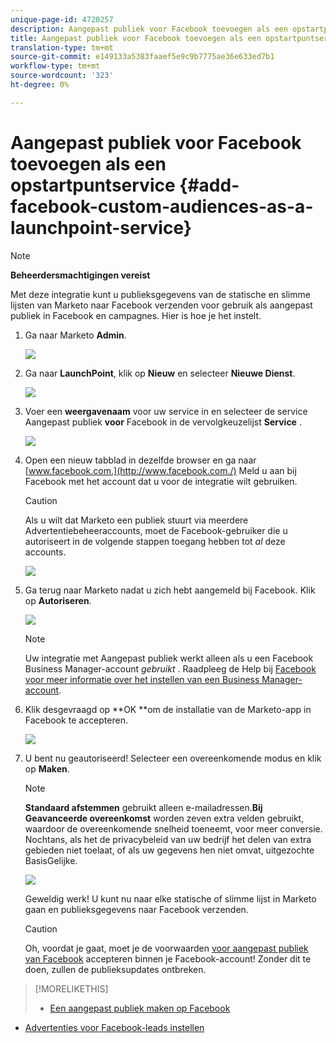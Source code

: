 ```yaml
---
unique-page-id: 4720257
description: Aangepast publiek voor Facebook toevoegen als een opstartpuntservice - Marketo Docs - Productdocumentatie
title: Aangepast publiek voor Facebook toevoegen als een opstartpuntservice
translation-type: tm+mt
source-git-commit: e149133a5383faaef5e9c9b7775ae36e633ed7b1
workflow-type: tm+mt
source-wordcount: '323'
ht-degree: 0%

---
```



# Aangepast publiek voor Facebook toevoegen als een opstartpuntservice {#add-facebook-custom-audiences-as-a-launchpoint-service}

>[!NOTE]
>
>**Beheerdersmachtigingen vereist**

Met deze integratie kunt u publieksgegevens van de statische en slimme lijsten van Marketo naar Facebook verzenden voor gebruik als aangepast publiek in Facebook en campagnes. Hier is hoe je het instelt.

1. Ga naar Marketo **Admin**.

   ![](assets/image2016-11-29-10-3a50-3a29.png)

1. Ga naar **LaunchPoint**, klik op **Nieuw** en selecteer **Nieuwe Dienst**.

   ![](assets/image2016-11-29-10-3a51-3a11.png)

1. Voer een **weergavenaam** voor uw service in en selecteer de service Aangepast publiek **voor** Facebook in de vervolgkeuzelijst **Service** .

   ![](assets/image2016-11-29-12-3a51-3a8.png)

1. Open een nieuw tabblad in dezelfde browser en ga naar [www.facebook.com.](http://www.facebook.com./) Meld u aan bij Facebook met het account dat u voor de integratie wilt gebruiken.

   >[!CAUTION]
   >
   >Als u wilt dat Marketo een publiek stuurt via meerdere Advertentiebeheeraccounts, moet de Facebook-gebruiker die u autoriseert in de volgende stappen toegang hebben tot *al* deze accounts.

   ![](assets/image2016-11-29-10-3a52-3a29.png)

1. Ga terug naar Marketo nadat u zich hebt aangemeld bij Facebook. Klik op **Autoriseren**.

   ![](assets/fb-custom-authorize-hand.png)

   >[!NOTE]
   >
   >Uw integratie met Aangepast publiek werkt alleen als u een Facebook Business Manager-account *gebruikt* . Raadpleeg de Help bij [Facebook voor meer informatie over het instellen van een Business Manager-account](https://www.facebook.com/business/help/1710077379203657).

1. Klik desgevraagd op **OK **om de installatie van de Marketo-app in Facebook te accepteren.

   ![](assets/image2016-11-29-10-3a56-3a3.png)

1. U bent nu geautoriseerd! Selecteer een overeenkomende modus en klik op **Maken**.

   >[!NOTE]
   >
   >**Standaard afstemmen** gebruikt alleen e-mailadressen.**Bij Geavanceerde overeenkomst** worden zeven extra velden gebruikt, waardoor de overeenkomende snelheid toeneemt, voor meer conversie. Nochtans, als het de privacybeleid van uw bedrijf het delen van extra gebieden niet toelaat, of als uw gegevens hen niet omvat, uitgezochte BasisGelijke.

   ![](assets/fb-custom-adv-matching-hands.png)

   Geweldig werk! U kunt nu naar elke statische of slimme lijst in Marketo gaan en publieksgegevens naar Facebook verzenden.

   >[!CAUTION]
   >
   >Oh, voordat je gaat, moet je de voorwaarden [voor aangepast publiek van Facebook](https://www.facebook.com/ads/manage/customaudiences/tos.php) accepteren binnen je Facebook-account! Zonder dit te doen, zullen de publieksupdates ontbreken.

>[!MORELIKETHIS]
>
>* [Een aangepast publiek maken op Facebook](../../../product-docs/demand-generation/facebook/create-a-custom-audience-in-facebook.md)
   >
   >
* [Advertenties voor Facebook-leads instellen](../../../product-docs/demand-generation/facebook/set-up-facebook-lead-ads.md)

>



